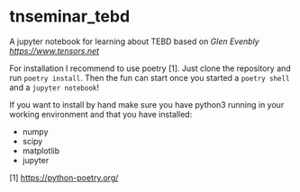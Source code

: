 # tnseminar_tebd
A jupyter notebook for learning about TEBD based on <cite>Glen Evenbly https://www.tensors.net</cite>

For installation I recommend to use poetry [1]. Just clone the repository and run `poetry install`. 
Then the fun can start once you started a `poetry shell` and a `jupyter notebook`!

If you want to install by hand make sure you have python3 running in your working environment and that
you have installed:
- numpy
- scipy
- matplotlib
- jupyter

[1] https://python-poetry.org/
